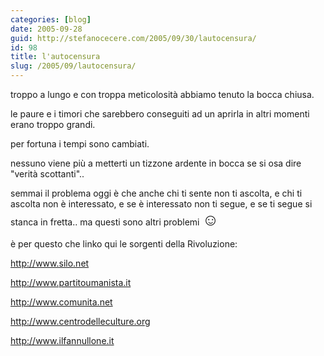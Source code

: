 ```yaml
---
categories: [blog]
date: 2005-09-28
guid: http://stefanocecere.com/2005/09/30/lautocensura/
id: 98
title: l'autocensura
slug: /2005/09/lautocensura/
---
```


troppo a lungo e con troppa meticolosità abbiamo tenuto la bocca chiusa.

le paure e i timori che sarebbero conseguiti ad un aprirla in altri momenti erano troppo grandi.

per fortuna i tempi sono cambiati.
  
nessuno viene più a metterti un tizzone ardente in bocca se si osa dire "verità scottanti"..
  
semmai il problema oggi è che anche chi ti sente non ti ascolta, e chi ti ascolta non è interessato, e se è interessato non ti segue, e se ti segue si stanca in fretta.. ma questi sono altri problemi <span style="font-size: 20pt">&#x263a;</span>

è per questo che linko qui le sorgenti della Rivoluzione:
  
<http://www.silo.net>
  
<http://www.partitoumanista.it>
  
<http://www.comunita.net>
  
<http://www.centrodelleculture.org>
  
<http://www.ilfannullone.it>